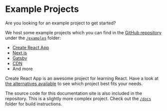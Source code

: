 # Example Projects

Are you looking for an example project to get started?

We host some example projects which you can find in the [GitHub repository](https://github.com/6thquake/react-material) under the [`/examples`](https://github.com/6thquake/react-material/tree/develop/examples) folder:
- [Create React App](https://github.com/6thquake/react-material/tree/develop/examples/create-react-app)
- [Next.js](https://github.com/6thquake/react-material/tree/develop/examples/nextjs)
- [Gatsby](https://github.com/6thquake/react-material/tree/develop/examples/gatsby)
- [CDN](https://github.com/6thquake/react-material/tree/develop/examples/cdn)
- And more

Create React App is an awesome project for learning React.
Have a look at [the alternatives available](https://github.com/facebookincubator/create-react-app/blob/master/README.md#popular-alternatives) to see which project best fits your needs.

The source code for this documentation site is also included in the repository.
This is a slightly more complex project.
Check out the [`/docs`](https://github.com/6thquake/react-material/tree/develop/docs) folder for
build instructions.
